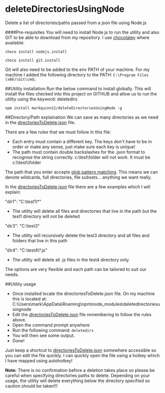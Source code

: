 # deleteDirectoriesUsingNode
Delete a list of directories/paths passed from a json file using Node.js

####Pre-requisites
You will need to install Node.js to run the utility and also GIT to be able to download from my repository. I use [chocolatey](https://chocolatey.org/) where available:

`choco install nodejs.install`

`choco install git.install`

Git will also need to be added to the env PATH of your machine. For my machine I added the following directory to the PATH:
`C:\Program Files (x86)\Git\cmd;`

##Utility installation
Run the below command to install globally. This will install the files checked into this project on GITHUB and allow us to run the utility using the keyword: deletedirs

`npm install markquinn12/deleteDirectoriesUsingNode -g`

##Directory/Path explaination
We can save as many directories as we need in the [directoriesToDelete.json](directoriesToDelete.json) file. 

There are a few rules that we must follow in this file:
- Each entry must contain a different key. The keys don't have to be in order or make any sense, just make sure each key is unique!
- The path must contain double backslashes for the .json format to recognise the string correctly. c:\test\folder will not work. It must be c:\\\test\\\folder

The path that you enter accepts [glob pattern matching](https://github.com/isaacs/node-glob). This means we can denote wildcards, full directories, file subsets... anything we want really. 

In the [directoriesToDelete.json](directoriesToDelete.json) file there are a few examples which I will explain:

"dir1": "C:\\test1\\*"
- The utility will delete all files and directories that live in the path but the test1 directory will not be deleted

"dir3": "C:\\test3"
- The utility will recursively delete the test3 directory and all files and folders that live in this path

"dir4": "C:\\test4\\*.js"
- The utility will delete all .js files in the test4 directory only.

The options are very flexible and each path can be tailored to suit our needs.

##Utility usage
- Once installed locate the directoriesToDelete.json file. On my machine this is located at: C:\Users\mark\AppData\Roaming\npm\node_modules\deletedirectoriesusingnode
- Edit the [directoriesToDelete.json](directoriesToDelete.json) file remembering to follow the rules above.
- Open the command prompt anywhere
- Run the following command: `deletedirs`
- You will then see some output.
- Done!

Just keep a shortcut to  [directoriesToDelete.json](directoriesToDelete.json) somewhere accessible so you can edit the file quickly. I can quickly open the file using a hotkey which I have mapped using autohotkey!

**Note:** There is no confirmation before a deletion takes place so please be careful when specifying directories paths to delete. Depending on your usage, the utility will delete everything below the directory specified so caution should be taken!!!
